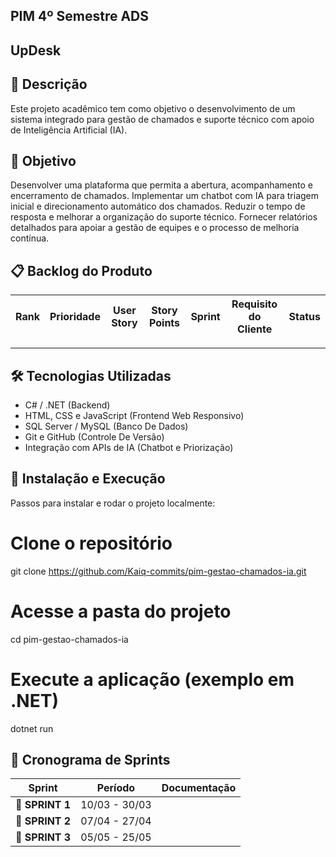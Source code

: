 ## PIM 4º Semestre ADS

## UpDesk

## 📖 Descrição

Este projeto acadêmico tem como objetivo o desenvolvimento de um sistema integrado para gestão de chamados e suporte técnico com apoio de Inteligência Artificial (IA).


## 🎯 Objetivo

Desenvolver uma plataforma que permita a abertura, acompanhamento e encerramento de chamados.
Implementar um chatbot com IA para triagem inicial e direcionamento automático dos chamados.
Reduzir o tempo de resposta e melhorar a organização do suporte técnico.
Fornecer relatórios detalhados para apoiar a gestão de equipes e o processo de melhoria contínua.


## 📋 Backlog do Produto <a id="backlog"></a>

| Rank | Prioridade | User Story                                                                                                                                                                                                     | Story Points | Sprint | Requisito do Cliente | Status |
| :--: | :--------: | -------------------------------------------------------------------------------------------------------------------------------------------------------------------------------------------------------------- | :----------: | :----: | :------------------: | :----: |


---


## 🛠️ Tecnologias Utilizadas

*  C# / .NET (Backend)
* HTML, CSS e JavaScript (Frontend Web Responsivo)
* SQL Server / MySQL (Banco De Dados)
* Git e GitHub (Controle De Versão)
* Integração com APIs de IA (Chatbot e Priorização)


## 🚀 Instalação e Execução

Passos para instalar e rodar o projeto localmente:
# Clone o repositório
git clone https://github.com/Kaiq-commits/pim-gestao-chamados-ia.git
# Acesse a pasta do projeto
cd pim-gestao-chamados-ia
# Execute a aplicação (exemplo em .NET)
dotnet run


## 📅 Cronograma de Sprints <a id="sprint"></a>

| Sprint          |    Período    | Documentação                                     |
| --------------- | :-----------: | ------------------------------------------------ |
| 🔖 **SPRINT 1** | 10/03 - 30/03 |  |
| 🔖 **SPRINT 2** | 07/04 - 27/04 |  |
| 🔖 **SPRINT 3** | 05/05 - 25/05 |  |
